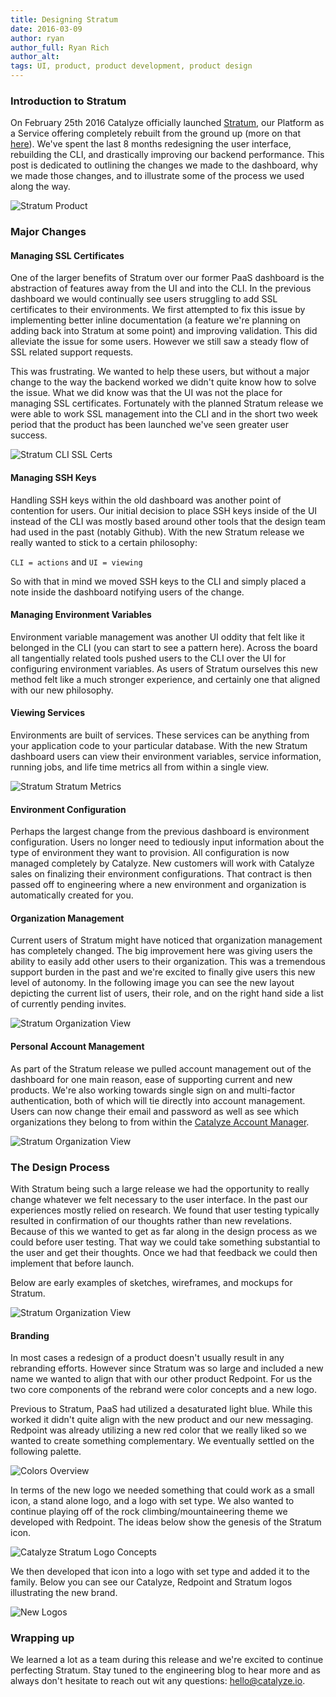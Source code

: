 ```yaml
---
title: Designing Stratum
date: 2016-03-09
author: ryan
author_full: Ryan Rich
author_alt:
tags: UI, product, product development, product design
---
```

### Introduction to Stratum

On February 25th 2016 Catalyze officially launched [Stratum](https://catalyze.io/stratum), our Platform as a Service offering completely rebuilt from the ground up (more on that [here](https://engineering.catalyze.io/stratum-2.0.0-launch.html)). We've spent the last 8 months redesigning the user interface, rebuilding the CLI, and drastically improving our backend performance. This post is dedicated to outlining the changes we made to the dashboard, why we made those changes, and to illustrate some of the process we used along the way.

![Stratum Product](/assets/img/posts/designing-stratum/catalyze_stratum_product.png)

### Major Changes

#### Managing SSL Certificates

One of the larger benefits of Stratum over our former PaaS dashboard is the abstraction of features away from the UI and into the CLI. In the previous dashboard we would continually see users struggling to add SSL certificates to their environments. We first attempted to fix this issue by implementing better inline documentation (a feature we're planning on adding back into Stratum at some point) and improving validation. This did alleviate the issue for some users. However we still saw a steady flow of SSL related support requests.

This was frustrating. We wanted to help these users, but without a major change to the way the backend worked we didn't quite know how to solve the issue. What we did know was that the UI was not the place for managing SSL certificates. Fortunately with the planned Stratum release we were able to work SSL management into the CLI and in the short two week period that the product has been launched we've seen greater user success.

![Stratum CLI SSL Certs](/assets/img/posts/designing-stratum/catalyze_stratum_cli_ssl.png)

#### Managing SSH Keys

Handling SSH keys within the old dashboard was another point of contention for users. Our initial decision to place SSH keys inside of the UI instead of the CLI was mostly based around other tools that the design team had used in the past (notably Github). With the new Stratum release we really wanted to stick to a certain philosophy:

`CLI = actions` and `UI = viewing`

So with that in mind we moved SSH keys to the CLI and simply placed a note inside the dashboard notifying users of the change.

#### Managing Environment Variables

Environment variable management was another UI oddity that felt like it belonged in the CLI (you can start to see a pattern here). Across the board all tangentially related tools pushed users to the CLI over the UI for configuring environment variables. As users of Stratum ourselves this new method felt like a much stronger experience, and certainly one that aligned with our new philosophy.

#### Viewing Services

Environments are built of services. These services can be anything from your application code to your particular database. With the new Stratum dashboard users can view their environment variables, service information, running jobs, and life time metrics all from within a single view.

![Stratum Stratum Metrics](/assets/img/posts/designing-stratum/catalyze_stratum_metrics.png)

#### Environment Configuration

Perhaps the largest change from the previous dashboard is environment configuration. Users no longer need to tediously input information about the type of environment they want to provision. All configuration is now managed completely by Catalyze. New customers will work with Catalyze sales on finalizing their environment configurations. That contract is then passed off to engineering where a new environment and organization is automatically created for you.

#### Organization Management

Current users of Stratum might have noticed that organization management has completely changed. The big improvement here was giving users the ability to easily add other users to their organization. This was a tremendous support burden in the past and we're excited to finally give users this new level of autonomy. In the following image you can see the new layout depicting the current list of users, their role, and on the right hand side a list of currently pending invites.

![Stratum Organization View](/assets/img/posts/designing-stratum/catalyze_orgs.png)

#### Personal Account Management

As part of the Stratum release we pulled account management out of the dashboard for one main reason, ease of supporting current and new products. We're also working towards single sign on and multi-factor authentication, both of which will tie directly into account management. Users can now change their email and password as well as see which organizations they belong to from within the [Catalyze Account Manager](https://account.catalyze.io).

![Stratum Organization View](/assets/img/posts/designing-stratum/catalyze_account.png)

### The Design Process

With Stratum being such a large release we had the opportunity to really change whatever we felt necessary to the user interface. In the past our experiences mostly relied on research. We found that user testing typically resulted in confirmation of our thoughts rather than new revelations. Because of this we wanted to get as far along in the design process as we could before user testing. That way we could take something substantial to the user and get their thoughts. Once we had that feedback we could then implement that before launch.

Below are early examples of sketches, wireframes, and mockups for Stratum.

![Stratum Organization View](/assets/img/posts/designing-stratum/catalyze_sketches.png)

#### Branding

In most cases a redesign of a product doesn't usually result in any rebranding efforts. However since Stratum was so large and included a new name we wanted to align that with our other product Redpoint. For us the two core components of the rebrand were color concepts and a new logo.

Previous to Stratum, PaaS had utilized a desaturated light blue. While this worked it didn't quite align with the new product and our new messaging. Redpoint was already utilizing a new red color that we really liked so we wanted to create something complementary. We eventually settled on the following palette.

![Colors Overview](/assets/img/posts/designing-stratum/catalyze_colors.png)

In terms of the new logo we needed something that could work as a small icon, a stand alone logo, and a logo with set type. We also wanted to continue playing off of the rock climbing/mountaineering theme we developed with Redpoint. The ideas below show the genesis of the Stratum icon.

![Catalyze Stratum Logo Concepts](/assets/img/posts/designing-stratum/catalyze_logo_concepts.png)

We then developed that icon into a logo with set type and added it to the family. Below you can see our Catalyze, Redpoint and Stratum logos illustrating the new brand.

![New Logos](/assets/img/posts/designing-stratum/catalyze_logos.png)

### Wrapping up

We learned a lot as a team during this release and we're excited to continue perfecting Stratum. Stay tuned to the engineering blog to hear more and as always don't hesitate to reach out wit any questions: [hello@catalyze.io](mailto:hello@catalyze.io).

